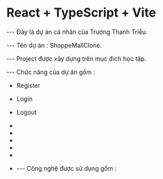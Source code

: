 # React + TypeScript + Vite

--- Đây là dự án cá nhân của Trương Thanh Triều.

--- Tên dự án : ShoppeMallClone.

--- Project được xây dựng trên mục đích học tập.

--- Chức năng của dự án gồm :

- Register
- Login
- Logout
-
-
-
-
-

- --- Công nghệ được sử dụng gồm :
